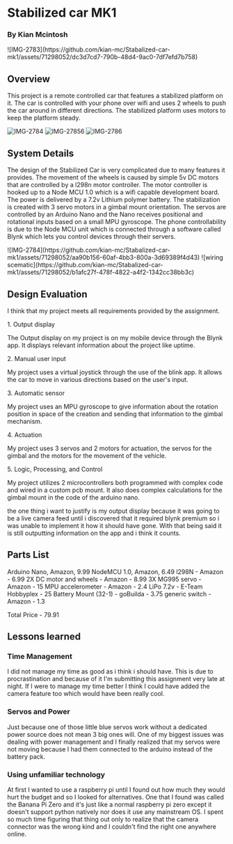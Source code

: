 <h1>Stabilized car MK1</h1>

<h3>By Kian Mcintosh</h3>
![IMG-2783](https://github.com/kian-mc/Stabalized-car-mk1/assets/71298052/dc3d7cd7-790b-48d4-9ac0-7df7efd7b758)
<h2>Overview</h2>
<p>This project is a remote controlled car that features a stabilized platform on it. The car is controlled with your phone over wifi and uses 2 wheels to push the car around in different directions. The stabilized platform uses motors to keep the platform steady.</p>

![IMG-2784](https://github.com/kian-mc/Stabalized-car-mk1/assets/71298052/2e00f441-8e9c-4cf8-9388-e4bda1e9260c)
![IMG-27856](https://github.com/kian-mc/Stabalized-car-mk1/assets/71298052/a2febedf-fb3c-4fbb-9627-d891e7d20314)
![IMG-2786](https://github.com/kian-mc/Stabalized-car-mk1/assets/71298052/68e2fa32-9974-488f-914d-6937191a15c3)
<h2>System Details</h2>
<p> The design of the Stabilized Car is very complicated due to many features it provides. The movement of the wheels is caused by simple 5v DC motors that are controlled by a l298n motor controller. The motor controller is hooked up to a Node MCU 1.0 which is a wifi capable development board. The power is delivered by a 7.2v Lithium polymer battery. The stabilization is created with 3 servo motors in a gimbal mount orientation. The servos are controlled by an Arduino Nano and the Nano receives positional and rotational inputs based on a small MPU gyroscope. The phone controllability is due to the Node MCU unit which is connected through a software called Blynk which lets you control devices through their servers.</p>
![IMG-2784](https://github.com/kian-mc/Stabalized-car-mk1/assets/71298052/aa90b156-60af-4bb3-800a-3d69389f4d43)
![wiring scematic](https://github.com/kian-mc/Stabalized-car-mk1/assets/71298052/b1afc27f-478f-4822-a4f2-1342cc38bb3c)
<h2>Design Evaluation</h2>
<p> I think that my project meets all requirements provided by the assignment.</p>
1. Output display
  <p>The Output display on my project is on my mobile device through the Blynk app. It displays relevant information about the project like uptime.</p>
2. Manual user input
  <p> My project uses a virtual joystick through the use of the blink app. It allows the car to move in various directions based on the user's input.</p>
3. Automatic sensor
  <p> My project uses an MPU gyroscope to give information about the rotation position in space of the creation and sending that information to the gimbal mechanism.</p>
4. Actuation
  <p> My project uses 3 servos and 2 motors for actuation, the servos for the gimbal and the motors for the movement of the vehicle.</p>
5. Logic, Processing, and Control
  <p> My project utilizes 2 microcontrollers both programmed with complex code and wired in a custom pcb mount. It also does complex calculations for the gimbal mount in the code of the arduino nano.</p>
  
<p> the one thing i want to justify is my output display because it was going to be a live camera feed until i discovered that it required blynk premium so i was unable to implement it how it should have gone. With that being said it is still outputting information on the app and i think it counts. </p>

<h2>Parts List</h2>
Arduino Nano,  Amazon,  9.99
NodeMCU 1.0, Amazon, 6.49
l298N - Amazon - 6.99
2X DC motor and wheels - Amazon - 8.99
3X MG995 servo - Amazon - 15
MPU accelerometer - Amazon - 2.4
LiPo 7.2v - E-Team Hobbyplex - 25
Battery Mount (32-1) - goBuilda - 3.75
generic switch - Amazon - 1.3

Total Price - 79.91

<h2>Lessons learned</h2>
<h3>Time Management</h3>
<p>I did not manage my time as good as i think i should have. This is due to procrastination and because of it I'm submitting this assignment very late at night. If I were to manage my time better I think I could have added the camera feature too which would have been really cool.</p>
<h3>Servos and Power</h3>
<p>Just because one of those little blue servos work without a dedicated power source does not mean 3 big ones will. One of my biggest issues was dealing with power management and I finally realized that my servos were not moving because I had them connected to the arduino instead of the battery pack.</p>
<h3>Using unfamiliar technology</h3>
<p>At first I wanted to use a raspberry pi until I found out how much they would hurt the budget and so I looked for alternatives. One that I found was called the Banana Pi Zero and it's just like a normal raspberry pi zero except it doesn't support python natively nor does it use any mainstream OS. I spent so much time figuring that thing out only to realize that the camera connector was the wrong kind and I couldn't find the right one anywhere online.</p>



